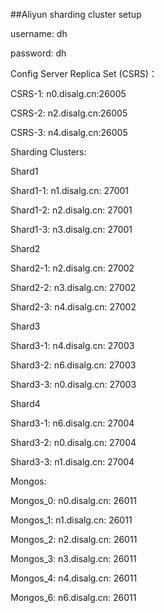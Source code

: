 ##Aliyun sharding cluster setup



username: dh

password: dh



Config Server Replica Set (CSRS)：

CSRS-1: n0.disalg.cn:26005

CSRS-2: n2.disalg.cn:26005

CSRS-3: n4.disalg.cn:26005



Sharding Clusters:

Shard1

Shard1-1: n1.disalg.cn: 27001

Shard1-2: n2.disalg.cn: 27001

Shard1-3: n3.disalg.cn: 27001

Shard2

Shard2-1: n2.disalg.cn: 27002

Shard2-2: n3.disalg.cn: 27002

Shard2-3: n4.disalg.cn: 27002

Shard3

Shard3-1: n4.disalg.cn: 27003

Shard3-2: n6.disalg.cn: 27003

Shard3-3: n0.disalg.cn: 27003

Shard4

Shard3-1: n6.disalg.cn: 27004

Shard3-2: n0.disalg.cn: 27004

Shard3-3: n1.disalg.cn: 27004



Mongos:

Mongos_0: n0.disalg.cn: 26011

Mongos_1: n1.disalg.cn: 26011

Mongos_2: n2.disalg.cn: 26011

Mongos_3: n3.disalg.cn: 26011

Mongos_4: n4.disalg.cn: 26011

Mongos_6: n6.disalg.cn: 26011